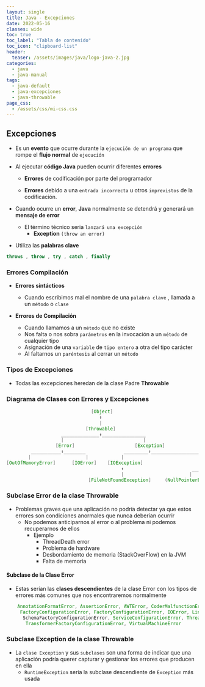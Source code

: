 ```yaml
---
layout: single
title: Java - Excepciones
date: 2022-05-16
classes: wide
toc: true
toc_label: "Tabla de contenido"
toc_icon: "clipboard-list"
header:
  teaser: /assets/images/java/logo-java-2.jpg
categories:
  - java
  - java-manual
tags:
  - java-default
  - java-excepciones
  - java-throwable
page_css: 
  - /assets/css/mi-css.css
---
```


## Excepciones

* Es un **evento** que ocurre durante la ``ejecución de un programa`` que rompe el **flujo normal** de ``ejecución``

* Al ejecutar **código Java** pueden ocurrir diferentes **errores**
  * **Errores** de codificación por parte del programador

  * **Errores** debido a una ``entrada incorrecta`` u otros ``imprevistos`` de la codificación.

* Cuando ocurre un **error**, **Java** normalmente se detendrá y generará un **mensaje de error**

  * El término técnico seria ``lanzará una excepción``
    * **Exception** ``(throw an error)``

* Utiliza las **palabras clave**

```java
throws , throw , try , catch , finally
```

### Errores Compilación

* **Errores sintácticos**
  * Cuando escribimos mal el nombre de una ``palabra clave`` , llamada a un ``método`` o ``clase``

* **Errores de Compilación**
  * Cuando llamamos a un ``método`` que no existe
  * Nos falta o nos sobra ``parámetros`` en la invocación a un ``método`` de cualquier tipo
  * Asignación de una ``variable`` de ``tipo entero`` a otra del tipo carácter
  * Al faltarnos un ``paréntesis`` al cerrar un ``método``

### Tipos de Excepciones

* Todas las excepciones heredan de la clase Padre **Throwable**
  
### Diagrama de Clases con Errores y Excepciones

```java
                               [Object]
                                  ↑
                                  |
                             [Throwable]
                    ______________↑________________
                    |                             |                    
                  [Error]                      [Exception]
         ___________↑________              _________↑____________________________
        |                    |            |                                     |
[OutOfMemoryError]      [IOError]    [IOException]                      (RuntimeException)
                                          ↑                         ____________↑_____________
                                          |                        |                          |
                              [FileNotFoundException]     (NullPointerException)   (ArrayIndexOutOfBoundsException)
```

### Subclase Error de la clase Throwable

* Problemas graves que una aplicación no podría detectar ya que estos errores son condiciones anormales que nunca deberían ocurrir
  * No podemos anticiparnos al error o al problema ni podemos recuperarnos de ellos
    * Ejemplo
      * ThreadDeath error
      * Problema de hardware
      * Desbordamiento de memoria (StackOverFlow) en la JVM
      * Falta de memoria

#### Subclase de la Clase Error

* Estas serían las **clases descendientes** de la clase Error con los tipos de errores más comunes que nos encontraremos normalmente

```java
    AnnotationFormatError, AssertionError, AWTError, CoderMalfunctionError,
     FactoryConfigurationError, FactoryConfigurationError, IOError, LinkageError,
      SchemaFactoryConfigurationError, ServiceConfigurationError, ThreadDeath,
       TransformerFactoryConfigurationError, VirtualMachineError 
```

### Subclase Exception de la clase Throwable

* La ``clase Exception`` y sus ``subclases`` son una forma de indicar que una aplicación podría querer capturar y gestionar los errores que producen en ella
  * ``RuntimeException`` sería la subclase descendiente de ``Exception`` más usada
